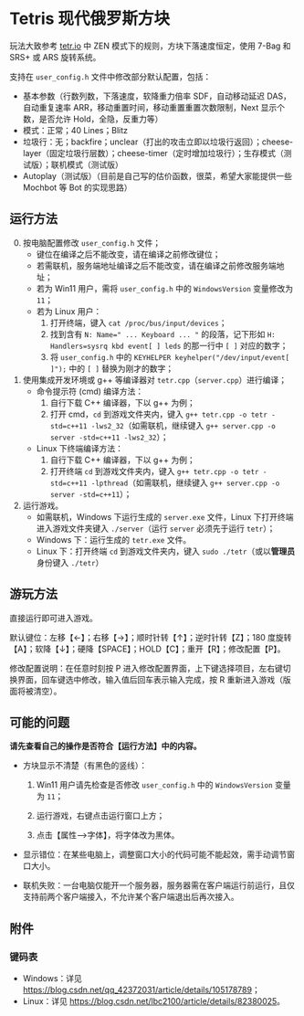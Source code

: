 # Tetris 现代俄罗斯方块

玩法大致参考 [tetr.io](https://tetr.io/) 中 ZEN 模式下的规则，方块下落速度恒定，使用 7-Bag 和 SRS+ 或 ARS 旋转系统。

支持在 `user_config.h` 文件中修改部分默认配置，包括：
- 基本参数（行数列数，下落速度，软降重力倍率 SDF，自动移动延迟 DAS，自动重复速率 ARR，移动重置时间，移动重置重置次数限制，Next 显示个数，是否允许 Hold，全隐，反重力等）
- 模式：正常；40 Lines；Blitz
- 垃圾行：无；backfire；unclear（打出的攻击立即以垃圾行返回）；cheese-layer（固定垃圾行层数）；cheese-timer（定时增加垃圾行）；生存模式（测试版）；联机模式（测试版）
- Autoplay（测试版）（目前是自己写的估价函数，很菜，希望大家能提供一些 Mochbot 等 Bot 的实现思路）

## 运行方法

0. 按电脑配置修改 `user_config.h` 文件；
	- 键位在编译之后不能改变，请在编译之前修改键位；
	- 若需联机，服务端地址编译之后不能改变，请在编译之前修改服务端地址；
	- 若为 Win11 用户，需将 `user_config.h` 中的 `WindowsVersion` 变量修改为 `11`；
	- 若为 Linux 用户：
		1. 打开终端，键入 `cat /proc/bus/input/devices`；
		2. 找到含有 `N: Name=" ... Keyboard ... "` 的段落，记下形如 `H: Handlers=sysrq kbd event[ ] leds` 的那一行中 `[ ]` 对应的数字；
		3. 将 `user_config.h` 中的 `KEYHELPER keyhelper("/dev/input/event[ ]");` 中的 `[ ]` 替换为刚才的数字； 
1. 使用集成开发环境或 g++ 等编译器对 `tetr.cpp`（`server.cpp`）进行编译；
	- 命令提示符 (cmd) 编译方法：
		1. 自行下载 C++ 编译器，下以 g++ 为例；
		2. 打开 cmd，`cd` 到游戏文件夹内，键入 `g++ tetr.cpp -o tetr -std=c++11 -lws2_32`（如需联机，继续键入 `g++ server.cpp -o server -std=c++11 -lws2_32`）；
	- Linux 下终端编译方法：
		1. 自行下载 C++ 编译器，下以 g++ 为例；
		2. 打开终端 `cd` 到游戏文件夹内，键入 `g++ tetr.cpp -o tetr -std=c++11 -lpthread`（如需联机，继续键入 `g++ server.cpp -o server -std=c++11`）；
2. 运行游戏。
	- 如需联机，Windows 下运行生成的 `server.exe` 文件，Linux 下打开终端进入游戏文件夹键入 `./server`（运行 `server` 必须先于运行 `tetr`）；
	- Windows 下：运行生成的 `tetr.exe` 文件。
	- Linux 下：打开终端 `cd` 到游戏文件夹内，键入 `sudo ./tetr`（或以**管理员**身份键入 `./tetr`）

## 游玩方法

直接运行即可进入游戏。

默认键位：左移【←】；右移【→】；顺时针转【↑】；逆时针转【Z】；180 度旋转【A】；软降【↓】；硬降【SPACE】；HOLD【C】；重开【R】；修改配置【P】。

修改配置说明：在任意时刻按 P 进入修改配置界面，上下键选择项目，左右键切换界面，回车键选中修改，输入值后回车表示输入完成，按 R 重新进入游戏（版面将被清空）。

## 可能的问题

**请先查看自己的操作是否符合【运行方法】中的内容。**

- 方块显示不清楚（有黑色的竖线）：
	
	1. Win11 用户请先检查是否修改 `user_config.h` 中的 `WindowsVersion` 变量为 `11`；
	
	2. 运行游戏，右键点击运行窗口上方；
	
	3. 点击【属性-->字体】，将字体改为黑体。
	
- 显示错位：在某些电脑上，调整窗口大小的代码可能不能起效，需手动调节窗口大小。

- 联机失败：一台电脑仅能开一个服务器，服务器需在客户端运行前运行，且仅支持前两个客户端接入，不允许某个客户端退出后再次接入。

## 附件

### 键码表

- Windows：详见 <https://blog.csdn.net/qq_42372031/article/details/105178789>；
- Linux：详见 <https://blog.csdn.net/lbc2100/article/details/82380025>。
